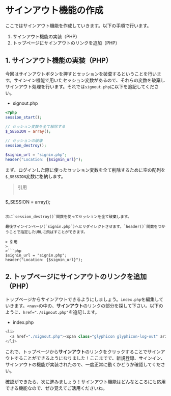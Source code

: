 # サインアウト機能の作成

ここではサインアウト機能を作成していきます。以下の手順で行います。

1. サインアウト機能の実装（PHP）  
1. トップページにサインアウトのリンクを追加（PHP）  


## 1. サインアウト機能の実装（PHP）  

今回はサインアウトボタンを押すとセッションを破棄するということを行います。サインイン機能で用いたセッション変数があるので、それらの変数を破棄しサインアウト処理を行います。それでは`signout.php`に以下を追記してください。

- signout.php

```php
<?php
session_start();
 
// セッション変数を全て解除する
$_SESSION = array();

// セッションの破壊
session_destroy();

$signin_url = "signin.php";
header("Location: {$signin_url}");
```

まず、ログインした際に使ったセッション変数を全て削除するために空の配列を`$_SESSION`変数に格納します。

> 引用
>
>```php
$_SESSION = array();
```

次に`session_destroy()`関数を使ってセッションを全て破棄します。

最後サインインページ(`signin.php`)へとリダイレクトさせます。`header()`関数をつかうことで指定したURLに飛ばすことができます。

> 引用
>
>```php
$signin_url = "signin.php";
header("Location: {$signin_url}");
```

## 2. トップページにサインアウトのリンクを追加（PHP）  

トップページからサインアウトできるようにしましょう。`index.php`を編集していきます。`<nav>`の中の、**サインアウト**のリンクの部分を探して下さい。以下のように、`href="./signout.php"`を追記します。

- index.php

```php
<li>
  <a href="./signout.php"><span class="glyphicon glyphicon-log-out" aria-hidden="true"></span>サインアウト</a>
</li>

```

これで、トップページから**サインアウト**のリンクをクリックすることでサインアウトすることができるようになりました！ここまでで、新規登録、サインイン、サインアウトの機能が実装されたので、一度正常に動くかどうか確認してください。

確認ができたら、次に進みましょう！サインアウト機能はどんなところにも応用できる機能なので、ぜひ覚えてご活用くださいね。
